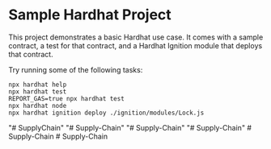 # Sample Hardhat Project

This project demonstrates a basic Hardhat use case. It comes with a sample contract, a test for that contract, and a Hardhat Ignition module that deploys that contract.

Try running some of the following tasks:

```shell
npx hardhat help
npx hardhat test
REPORT_GAS=true npx hardhat test
npx hardhat node
npx hardhat ignition deploy ./ignition/modules/Lock.js
```
"# SupplyChain" 
"# Supply-Chain" 
"# Supply-Chain" 
"# Supply-Chain" 
#   S u p p l y - C h a i n  
 #   S u p p l y - C h a i n  
 